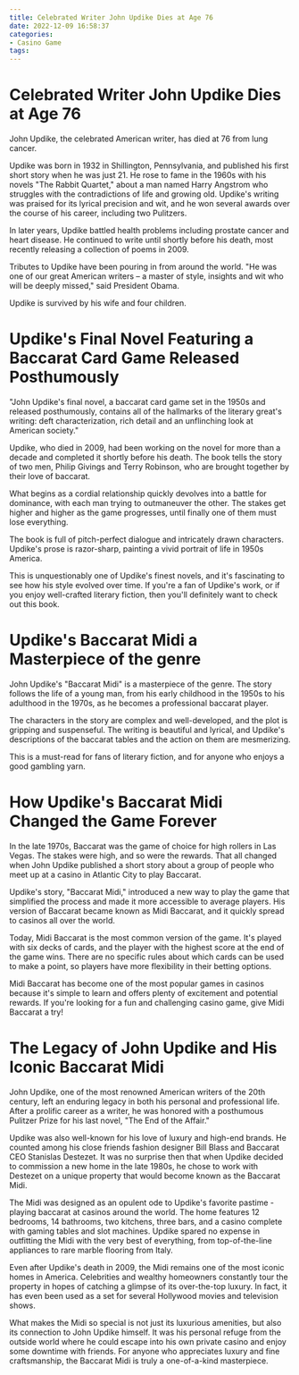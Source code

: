 ```yaml
---
title: Celebrated Writer John Updike Dies at Age 76
date: 2022-12-09 16:58:37
categories:
- Casino Game
tags:
---
```



#  Celebrated Writer John Updike Dies at Age 76

John Updike, the celebrated American writer, has died at 76 from lung cancer.

Updike was born in 1932 in Shillington, Pennsylvania, and published his first short story when he was just 21. He rose to fame in the 1960s with his novels "The Rabbit Quartet," about a man named Harry Angstrom who struggles with the contradictions of life and growing old. Updike's writing was praised for its lyrical precision and wit, and he won several awards over the course of his career, including two Pulitzers.

In later years, Updike battled health problems including prostate cancer and heart disease. He continued to write until shortly before his death, most recently releasing a collection of poems in 2009.

Tributes to Updike have been pouring in from around the world. "He was one of our great American writers – a master of style, insights and wit who will be deeply missed," said President Obama.

Updike is survived by his wife and four children.

#  Updike's Final Novel Featuring a Baccarat Card Game Released Posthumously

"John Updike's final novel, a baccarat card game set in the 1950s and released posthumously, contains all of the hallmarks of the literary great's writing: deft characterization, rich detail and an unflinching look at American society."

Updike, who died in 2009, had been working on the novel for more than a decade and completed it shortly before his death. The book tells the story of two men, Philip Givings and Terry Robinson, who are brought together by their love of baccarat.

What begins as a cordial relationship quickly devolves into a battle for dominance, with each man trying to outmaneuver the other. The stakes get higher and higher as the game progresses, until finally one of them must lose everything.

The book is full of pitch-perfect dialogue and intricately drawn characters. Updike's prose is razor-sharp, painting a vivid portrait of life in 1950s America.

This is unquestionably one of Updike's finest novels, and it's fascinating to see how his style evolved over time. If you're a fan of Updike's work, or if you enjoy well-crafted literary fiction, then you'll definitely want to check out this book.

#  Updike's Baccarat Midi a Masterpiece of the genre

John Updike's "Baccarat Midi" is a masterpiece of the genre. The story follows the life of a young man, from his early childhood in the 1950s to his adulthood in the 1970s, as he becomes a professional baccarat player.

The characters in the story are complex and well-developed, and the plot is gripping and suspenseful. The writing is beautiful and lyrical, and Updike's descriptions of the baccarat tables and the action on them are mesmerizing.

This is a must-read for fans of literary fiction, and for anyone who enjoys a good gambling yarn.

#  How Updike's Baccarat Midi Changed the Game Forever

In the late 1970s, Baccarat was the game of choice for high rollers in Las Vegas. The stakes were high, and so were the rewards. That all changed when John Updike published a short story about a group of people who meet up at a casino in Atlantic City to play Baccarat.

Updike's story, "Baccarat Midi," introduced a new way to play the game that simplified the process and made it more accessible to average players. His version of Baccarat became known as Midi Baccarat, and it quickly spread to casinos all over the world.

Today, Midi Baccarat is the most common version of the game. It's played with six decks of cards, and the player with the highest score at the end of the game wins. There are no specific rules about which cards can be used to make a point, so players have more flexibility in their betting options.

Midi Baccarat has become one of the most popular games in casinos because it's simple to learn and offers plenty of excitement and potential rewards. If you're looking for a fun and challenging casino game, give Midi Baccarat a try!

#  The Legacy of John Updike and His Iconic Baccarat Midi

John Updike, one of the most renowned American writers of the 20th century, left an enduring legacy in both his personal and professional life. After a prolific career as a writer, he was honored with a posthumous Pulitzer Prize for his last novel, "The End of the Affair."

Updike was also well-known for his love of luxury and high-end brands. He counted among his close friends fashion designer Bill Blass and Baccarat CEO Stanislas Destezet. It was no surprise then that when Updike decided to commission a new home in the late 1980s, he chose to work with Destezet on a unique property that would become known as the Baccarat Midi.

The Midi was designed as an opulent ode to Updike's favorite pastime - playing baccarat at casinos around the world. The home features 12 bedrooms, 14 bathrooms, two kitchens, three bars, and a casino complete with gaming tables and slot machines. Updike spared no expense in outfitting the Midi with the very best of everything, from top-of-the-line appliances to rare marble flooring from Italy.

Even after Updike's death in 2009, the Midi remains one of the most iconic homes in America. Celebrities and wealthy homeowners constantly tour the property in hopes of catching a glimpse of its over-the-top luxury. In fact, it has even been used as a set for several Hollywood movies and television shows.

What makes the Midi so special is not just its luxurious amenities, but also its connection to John Updike himself. It was his personal refuge from the outside world where he could escape into his own private casino and enjoy some downtime with friends. For anyone who appreciates luxury and fine craftsmanship, the Baccarat Midi is truly a one-of-a-kind masterpiece.